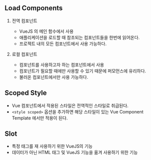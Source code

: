 ## Load Components

1. 전역 컴포넌트

   - VueJS 의 메인 함수에서 사용
   - 애플리케이션을 로드할 때 참조되는 컴포넌트들을 한번에 읽어온다.
   - 프로젝트 내의 모든 컴포넌트에서 사용 가능하다.

2. 로컬 컴포넌트

   - 컴포넌트를 사용하고자 하는 컴포넌트에서 사용
   - 컴포넌트가 필요할 때에만 사용할 수 있기 때문에 퍼모먼스에 유리하다.
   - 불러온 컴포넌트에서만 사용 가능하다.

## Scoped Style

- Vue 컴포넌트에서 적용된 스타일은 전역적인 스타일로 취급된다.
- `<style scoped>` 옵션을 추가하면 해당 스타일이 있는 Vue Component Template 에서만 적용이 된다.

## Slot

- 특정 태그를 재 사용하기 위한 VueJS의 기능
- 데이터가 아닌 HTML 태그 및 VueJS 기능을 옮겨 사용하기 위한 기능
